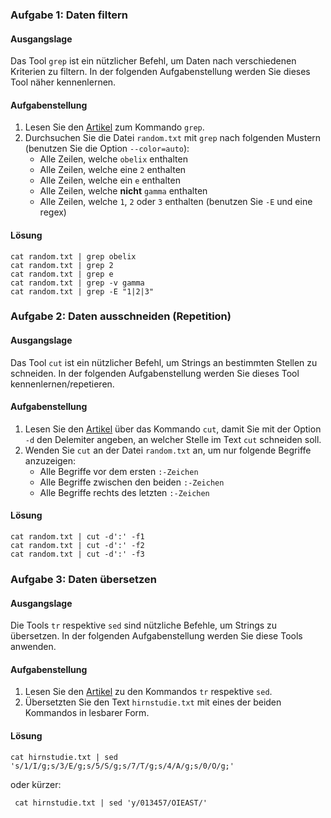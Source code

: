 ### Aufgabe 1: Daten filtern
#### Ausgangslage
Das Tool ```grep``` ist ein nützlicher Befehl, um Daten nach verschiedenen
Kriterien zu filtern. In der folgenden Aufgabenstellung werden Sie dieses
Tool näher kennenlernen.

#### Aufgabenstellung
1. Lesen Sie den [Artikel](https://ostechnix.com/the-grep-command-tutorial-with-examples-for-beginners/) zum
   Kommando ```grep```.
2. Durchsuchen Sie die Datei `random.txt` mit `grep` nach folgenden Mustern (benutzen Sie die
   Option `--color=auto`):
   - Alle Zeilen, welche `obelix` enthalten
   - Alle Zeilen, welche eine `2` enthalten
   - Alle Zeilen, welche ein `e` enthalten
   - Alle Zeilen, welche **nicht** `gamma` enthalten
   - Alle Zeilen, welche `1`, `2` oder `3` enthalten (benutzen Sie `-E` und eine regex)

#### Lösung
```
cat random.txt | grep obelix
cat random.txt | grep 2
cat random.txt | grep e
cat random.txt | grep -v gamma
cat random.txt | grep -E "1|2|3"
```

### Aufgabe 2: Daten ausschneiden (Repetition)
#### Ausgangslage
Das Tool ```cut``` ist ein nützlicher Befehl, um Strings an bestimmten Stellen zu schneiden. 
In der folgenden Aufgabenstellung werden Sie dieses Tool kennenlernen/repetieren.

#### Aufgabenstellung
1. Lesen Sie den [Artikel](https://shapeshed.com/unix-cut/) über das Kommando ```cut```, damit Sie mit
   der Option ```-d``` den Delemiter angeben, an welcher Stelle im Text
   ```cut``` schneiden soll.
2. Wenden Sie `cut` an der Datei `random.txt` an, um nur folgende Begriffe anzuzeigen:
   - Alle Begriffe vor dem ersten `:-Zeichen`
   - Alle Begriffe zwischen den beiden `:-Zeichen`
   - Alle Begriffe rechts des letzten `:-Zeichen`

#### Lösung
```
cat random.txt | cut -d':' -f1
cat random.txt | cut -d':' -f2
cat random.txt | cut -d':' -f3
```

### Aufgabe 3: Daten übersetzen
#### Ausgangslage
Die Tools `tr` respektive `sed` sind nützliche Befehle, um Strings zu übersetzen.
In der folgenden Aufgabenstellung werden Sie diese Tools anwenden.

#### Aufgabenstellung
1. Lesen Sie den [Artikel](https://unix.stackexchange.com/questions/593035/how-to-use-tr-to-replace-multiple-sets) 
zu den Kommandos `tr` respektive `sed`.
2. Übersetzten Sie den Text `hirnstudie.txt` mit eines der beiden Kommandos in 
lesbarer Form.

#### Lösung
```
cat hirnstudie.txt | sed 's/1/I/g;s/3/E/g;s/5/S/g;s/7/T/g;s/4/A/g;s/0/O/g;'
```
oder kürzer:
```
 cat hirnstudie.txt | sed 'y/013457/OIEAST/'
```

